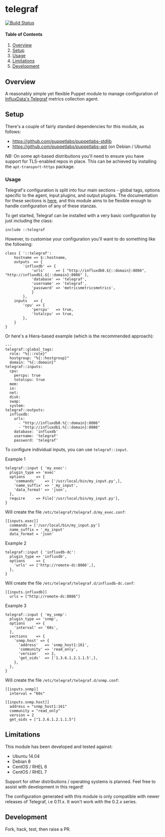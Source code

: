# telegraf

[![Build Status](https://travis-ci.org/datacentred/puppet-telegraf.png?branch=master)](https://travis-ci.org/datacentred/puppet-telegraf)

#### Table of Contents

1. [Overview](#overview)
2. [Setup](#setup)
3. [Usage](#usage)
4. [Limitations](#limitations)
5. [Development](#development)

## Overview

A reasonably simple yet flexible Puppet module to manage configuration of
[InfluxData's Telegraf](https://influxdata.com/time-series-platform/telegraf/) metrics collection agent.

## Setup

There's a couple of fairly standard dependencies for this module, as follows:

* https://github.com/puppetlabs/puppetlabs-stdlib
* https://github.com/puppetlabs/puppetlabs-apt (on Debian / Ubuntu)

*NB:* On some apt-based distributions you'll need to ensure you have support
for TLS-enabled repos in place.  This can be achieved by installing the
`apt-transport-https` package.

### Usage

Telegraf's configuration is split into four main sections - global tags,
options specific to the agent, input plugins, and output plugins.  The
documentation for these sections is [here](https://github.com/influxdata/telegraf/blob/master/docs/CONFIGURATION.md),
and this module aims to be flexible enough to handle configuration of any of
these stanzas.

To get started, Telegraf can be installed with a very basic configuration by
just including the class:

    include ::telegraf

However, to customise your configuration you'll want to do something like the following:

    class { '::telegraf':
        hostname => $::hostname,
        outputs  => {
            'influxdb' => {
                'urls'     => [ "http://influxdb0.${::domain}:8086", "http://influxdb1.${::domain}:8086" ],
                'database' => 'telegraf',
                'username' => 'telegraf',
                'password' => 'metricsmetricsmetrics',
                }
            },
        inputs   => {
            'cpu' => {
                'percpu'   => true,
                'totalcpu' => true,
            },
        }
    }

Or here's a Hiera-based example (which is the recommended approach):

    ---
    telegraf::global_tags:
      role: "%{::role}"
      hostgroup: "%{::hostgroup}"
      domain: "%{::domain}"
    telegraf::inputs:
      cpu:
        percpu: true
        totalcpu: true
      mem:
      io:
      net:
      disk:
      swap:
      system:
    telegraf::outputs:
      influxdb:
        urls:
          - "http://influxdb0.%{::domain}:8086"
          - "http://influxdb1.%{::domain}:8086"
        database: 'influxdb'
        username: 'telegraf'
        password: 'telegraf'

To configure individual inputs, you can use `telegraf::input`.

Example 1

    telegraf::input { 'my_exec':
      plugin_type => 'exec'
      options     => {
        'commands'    => ['/usr/local/bin/my_input.py',],
        'name_suffix' => '_my_input',
        'data_format' => 'json',
      },
      require     => File['/usr/local/bin/my_input.py'],
    }

Will create the file `/etc/telegraf/telegraf.d/my_exec.conf`:

    [[inputs.exec]]
      commands = ['/usr/local/bin/my_input.py']
      name_suffix = '_my_input'
      data_format = 'json'

Example 2

    telegraf::input { 'influxdb-dc':
      plugin_type => 'influxdb',
      options     => {
        'urls' => ['http://remote-dc:8086',],
      },
    }

Will create the file `/etc/telegraf/telegraf.d/influxdb-dc.conf`:

    [[inputs.influxdb]]
      urls = ["http://remote-dc:8086"]

Example 3

    telegraf::input { 'my_snmp':
      plugin_type => 'snmp',
      options     => {
        'interval' => '60s',
      },
      sections    => {
        'snmp.host' => {
          'address'   => 'snmp_host1:161',
          'community' => 'read_only',
          'version'   => 2,
          'get_oids'  => ['1.3.6.1.2.1.1.5',],
        },
      },
    }

Will create the file `/etc/telegraf/telegraf.d/snmp.conf`:

    [[inputs.snmp]]
      interval = "60s"

    [[inputs.snmp.host]]
      address = "snmp_host1:161"
      community = "read_only"
      version = 2
      get_oids = ["1.3.6.1.2.1.1.5"]

## Limitations

This module has been developed and tested against:

 * Ubuntu 14.04
 * Debian 8
 * CentOS / RHEL 6
 * CentOS / RHEL 7

Support for other distributions / operating systems is planned.  Feel free to
assist with development in this regard!

The configuration generated with this module is only compatible with newer
releases of Telegraf, i.e 0.11.x.  It won't work with the 0.2.x series.

## Development

Fork, hack, test, then raise a PR.
